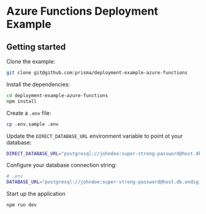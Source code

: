 # Azure Functions Deployment Example

## Getting started

Clone the example:
```bash
git clone git@github.com:prisma/deployment-example-azure-functions
```

Install the dependencies:

```bash
cd deployment-example-azure-functions
npm install
```

Create a `.env` file:
```bash
cp .env.sample .env
```

Update the `DIRECT_DATABASE_URL` environment variable to point ot your database:

```bash
DIRECT_DATABASE_URL="postgresql://johndoe:super-strong-password@host.db.ondigitalocean.com:5432/deployment-example-azure-functions"
```

Configure your database connection string:

```bash
# .env
DATABASE_URL="postgresql://johndoe:super-strong-password@host.db.ondigitalocean.com:5432/deployment-example-azure-functions"
```

Start up the application
```
npm run dev
```


